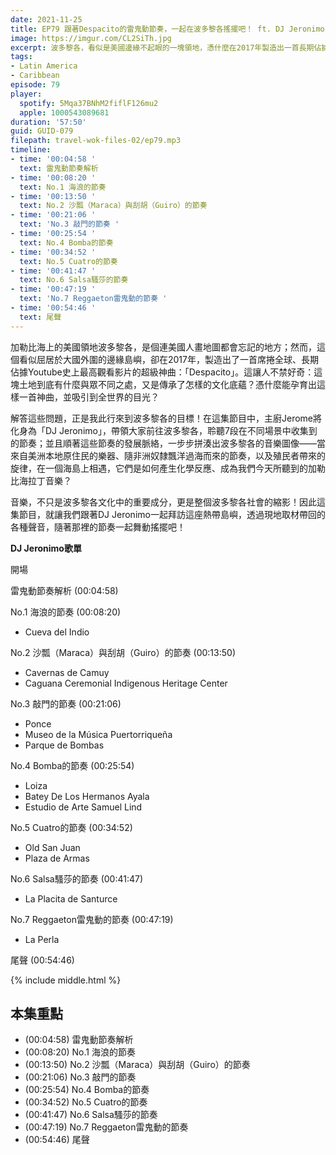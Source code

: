 ```yaml
---
date: 2021-11-25
title: EP79 跟著Despacito的雷鬼動節奏，一起在波多黎各搖擺吧！ ft. DJ Jeronimo
image: https://imgur.com/CL2SiTh.jpg
excerpt: 波多黎各，看似是美國邊緣不起眼的一塊領地，憑什麼在2017年製造出一首長期佔據Youtube史上最高觀看影片的超級神曲：「Despacito」？帶著這個問題，主廚Jerome來到波多黎各，這集就讓我們順著這些節奏的發展脈絡，一步步拼湊出波多黎各的音樂圖像，理解來自非洲、美洲與歐洲的音樂元素如何在這裡碰撞出今日的加勒比海拉丁風味吧！
tags:
- Latin America
- Caribbean
episode: 79
player:
  spotify: 5Mqa37BNhM2fiflF126mu2
  apple: 1000543089681
duration: '57:50'
guid: GUID-079
filepath: travel-wok-files-02/ep79.mp3
timeline:
- time: '00:04:58 '
  text: 雷鬼動節奏解析
- time: '00:08:20 '
  text: No.1 海浪的節奏
- time: '00:13:50 '
  text: No.2 沙瓢（Maraca）與刮胡（Guiro）的節奏
- time: '00:21:06 '
  text: 'No.3 敲門的節奏 '
- time: '00:25:54 '
  text: No.4 Bomba的節奏
- time: '00:34:52 '
  text: No.5 Cuatro的節奏
- time: '00:41:47 '
  text: No.6 Salsa騷莎的節奏
- time: '00:47:19 '
  text: 'No.7 Reggaeton雷鬼動的節奏 '
- time: '00:54:46 '
  text: 尾聲
---
```

加勒比海上的美國領地波多黎各，是個連美國人畫地圖都會忘記的地方；然而，這個看似屈居於大國外圍的邊緣島嶼，卻在2017年，製造出了一首席捲全球、長期佔據Youtube史上最高觀看影片的超級神曲：「Despacito」。這讓人不禁好奇：這塊土地到底有什麼與眾不同之處，又是傳承了怎樣的文化底蘊？憑什麼能孕育出這樣一首神曲，並吸引到全世界的目光？

解答這些問題，正是我此行來到波多黎各的目標！在這集節目中，主廚Jerome將化身為「DJ Jeronimo」，帶領大家前往波多黎各，聆聽7段在不同場景中收集到的節奏；並且順著這些節奏的發展脈絡，一步步拼湊出波多黎各的音樂圖像——當來自美洲本地原住民的樂器、隨非洲奴隸飄洋過海而來的節奏，以及殖民者帶來的旋律，在一個海島上相遇，它們是如何產生化學反應、成為我們今天所聽到的加勒比海拉丁音樂？

音樂，不只是波多黎各文化中的重要成分，更是整個波多黎各社會的縮影！因此這集節目，就讓我們跟著DJ Jeronimo一起拜訪這座熱帶島嶼，透過現地取材帶回的各種聲音，隨著那裡的節奏一起舞動搖擺吧！

**DJ Jeronimo歌單**

開場

雷鬼動節奏解析 (00:04:58)

No.1 海浪的節奏 (00:08:20)

* Cueva del Indio

No.2 沙瓢（Maraca）與刮胡（Guiro）的節奏 (00:13:50)

* Cavernas de Camuy
* Caguana Ceremonial Indigenous Heritage Center

No.3 敲門的節奏 (00:21:06)

* Ponce
* Museo de la Música Puertorriqueña
* Parque de Bombas

No.4 Bomba的節奏 (00:25:54)

* Loiza
* Batey De Los Hermanos Ayala
* Estudio de Arte Samuel Lind

No.5 Cuatro的節奏 (00:34:52)

* Old San Juan
* Plaza de Armas

No.6 Salsa騷莎的節奏 (00:41:47)

* La Placita de Santurce

No.7 Reggaeton雷鬼動的節奏 (00:47:19)

* La Perla

尾聲 (00:54:46)

{% include middle.html %}

## 本集重點

* (00:04:58) 雷鬼動節奏解析
* (00:08:20) No.1 海浪的節奏
* (00:13:50) No.2 沙瓢（Maraca）與刮胡（Guiro）的節奏
* (00:21:06) No.3 敲門的節奏 
* (00:25:54) No.4 Bomba的節奏
* (00:34:52) No.5 Cuatro的節奏
* (00:41:47) No.6 Salsa騷莎的節奏
* (00:47:19) No.7 Reggaeton雷鬼動的節奏 
* (00:54:46) 尾聲
